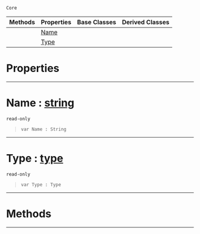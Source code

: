  `Core`

|Methods|Properties|Base Classes|Derived Classes|
|---|---|---|---|
| |[ Name](delegateparameter.md#name-zilch-engine-documen)| | |
| |[ Type](delegateparameter.md#type-zilch-engine-documen)| | |


 #  Properties


---  
 #  Name : [string](string.md)

 `read-only`

> 
> ```TS:Nada
> var Name : String


---  
 #  Type : [type](type.md)

 `read-only`

> 
> ```TS:Nada
> var Type : Type


---  
 #  Methods


---  
 

 